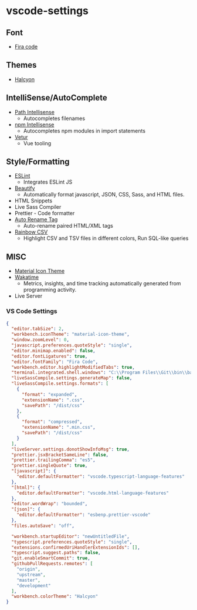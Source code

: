 # vscode-settings

## Font
* [Fira code](https://github.com/tonsky/FiraCode)

## Themes
* [Halcyon](https://marketplace.visualstudio.com/items?itemName=brittanychiang.halcyon-vscode)

## IntelliSense/AutoComplete
* [Path Intellisense](https://marketplace.visualstudio.com/items?itemName=christian-kohler.path-intellisense)
  * Autocompletes filenames
* [npm Intellisense](https://marketplace.visualstudio.com/items?itemName=christian-kohler.npm-intellisense)
  * Autocompletes npm modules in import statements
* [Vetur](https://marketplace.visualstudio.com/items?itemName=octref.vetur)
  * Vue tooling

## Style/Formatting
* [ESLint](https://marketplace.visualstudio.com/items?itemName=dbaeumer.vscode-eslint)
  * Integrates ESLint JS
* [Beautify](https://marketplace.visualstudio.com/items?itemName=hookyqr.beautify)
  * Automatically format javascript, JSON, CSS, Sass, and HTML files.
* HTML Snippets
* Live Sass Compiler
* Prettier - Code formatter
* [Auto Rename Tag](https://marketplace.visualstudio.com/items?itemName=formulahendry.auto-rename-tag)
  * Auto-rename paired HTML/XML tags
* [Rainbow CSV](https://marketplace.visualstudio.com/items?itemName=mechatroner.rainbow-csv)
  * Highlight CSV and TSV files in different colors, Run SQL-like queries

## MISC
* [Material Icon Theme](https://marketplace.visualstudio.com/items?itemName=PKief.material-icon-theme)
* [Wakatime](https://wakatime.com/@ensina)
  * Metrics, insights, and time tracking automatically generated from programming activity.
* Live Server

### VS Code Settings

``` json
{
  "editor.tabSize": 2,
  "workbench.iconTheme": "material-icon-theme",
  "window.zoomLevel": 0,
  "javascript.preferences.quoteStyle": "single",
  "editor.minimap.enabled": false,
  "editor.fontLigatures": true,
  "editor.fontFamily": "Fira Code",
  "workbench.editor.highlightModifiedTabs": true,
  "terminal.integrated.shell.windows": "C:\\Program Files\\Git\\bin\\bash.exe",
  "liveSassCompile.settings.generateMap": false,
  "liveSassCompile.settings.formats": [
    {
      "format": "expanded",
      "extensionName": ".css",
      "savePath": "/dist/css"
    },
    {
      "format": "compressed",
      "extensionName": ".min.css",
      "savePath": "/dist/css"
    }
  ],
  "liveServer.settings.donotShowInfoMsg": true,
  "prettier.jsxBracketSameLine": false,
  "prettier.trailingComma": "es5",
  "prettier.singleQuote": true,
  "[javascript]": {
    "editor.defaultFormatter": "vscode.typescript-language-features"
  },
  "[html]": {
    "editor.defaultFormatter": "vscode.html-language-features"
  },
  "editor.wordWrap": "bounded",
  "[json]": {
    "editor.defaultFormatter": "esbenp.prettier-vscode"
  },
  "files.autoSave": "off",

  "workbench.startupEditor": "newUntitledFile",
  "typescript.preferences.quoteStyle": "single",
  "extensions.confirmedUriHandlerExtensionIds": [],
  "typescript.suggest.paths": false,
  "git.enableSmartCommit": true,
  "githubPullRequests.remotes": [
    "origin",
    "upstream",
    "master",
    "development"
  ],
  "workbench.colorTheme": "Halcyon"
}

```